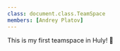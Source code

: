 ```yaml
---
class: document.class.TeamSpace
members: [Andrey Platov]
---
```

This is my first teamspace in Huly! 🎉
